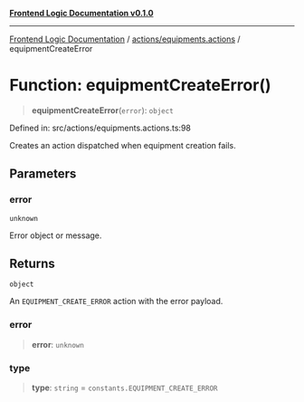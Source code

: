 [**Frontend Logic Documentation v0.1.0**](../../../README.md)

***

[Frontend Logic Documentation](../../../modules.md) / [actions/equipments.actions](../README.md) / equipmentCreateError

# Function: equipmentCreateError()

> **equipmentCreateError**(`error`): `object`

Defined in: src/actions/equipments.actions.ts:98

Creates an action dispatched when equipment creation fails.

## Parameters

### error

`unknown`

Error object or message.

## Returns

`object`

An `EQUIPMENT_CREATE_ERROR` action with the error payload.

### error

> **error**: `unknown`

### type

> **type**: `string` = `constants.EQUIPMENT_CREATE_ERROR`
